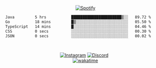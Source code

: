 &nbsp;<div align="center">
  [![Spotify](https://supakorn-spotify.vercel.app/api/spotify?background_color=0d1117&border_color=ffffff)](https://open.spotify.com/user/314ljfgc3h2e3vrqtbm3tq35t5zq?si=f93b8de147494e3a)
</div>

<!--START_SECTION:waka-->

```txt
Java         5 hrs           ██████████████████████▒░░   89.72 %
Go           18 mins         █▒░░░░░░░░░░░░░░░░░░░░░░░   05.50 %
TypeScript   14 mins         █░░░░░░░░░░░░░░░░░░░░░░░░   04.46 %
CSS          0 secs          ░░░░░░░░░░░░░░░░░░░░░░░░░   00.30 %
JSON         0 secs          ░░░░░░░░░░░░░░░░░░░░░░░░░   00.02 %
```

<!--END_SECTION:waka-->

&nbsp;<div align="center">
 [![Instagram](https://img.shields.io/badge/Instagram-E4405F?style=for-the-badge&logo=instagram&logoColor=white)](https://www.instagram.com/supakornigm/)
  [![Discord](https://img.shields.io/badge/Discord-7289DA?style=for-the-badge&logo=discord&logoColor=white)](https://discord.com/users/977487166609457172)
  &nbsp;<div>
      [![wakatime](https://wakatime.com/badge/user/b7ac4332-4784-4ad9-a872-febcac6558b4.svg)](https://wakatime.com/@b7ac4332-4784-4ad9-a872-febcac6558b4)
  </div>
</div>
